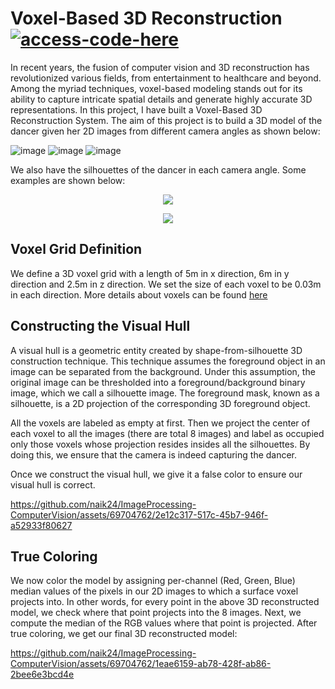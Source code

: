 # Voxel-Based 3D Reconstruction [![access-code-here](https://img.shields.io/badge/Access%20Code-Here-1f425f.svg)](https://github.com/naik24/ImageProcessing-ComputerVision/blob/master/Voxel%20Based%203D%20Reconstruction/voxelBased3DReconstruction.py)

In recent years, the fusion of computer vision and 3D reconstruction has revolutionized various fields, from entertainment to healthcare and beyond. Among the myriad techniques, voxel-based modeling stands out for its ability to capture intricate spatial details and generate highly accurate 3D representations. In this project, I have built a Voxel-Based 3D Reconstruction System. The aim of this project is to build a 3D model of the dancer given her 2D images from different camera angles as shown below:

![image](https://github.com/naik24/ImageProcessing-ComputerVision/assets/69704762/730f0ca6-3c66-45ae-a0dd-e845a904c541)
![image](https://github.com/naik24/ImageProcessing-ComputerVision/assets/69704762/c908705a-155d-47ea-8159-fc0f2fe2a538)
![image](https://github.com/naik24/ImageProcessing-ComputerVision/assets/69704762/0deea8ed-8cc9-46dd-b8b5-dbfdbbf032c1)

We also have the silhouettes of the dancer in each camera angle. Some examples are shown below:
<p align = "center"><img src = "https://github.com/naik24/ImageProcessing-ComputerVision/assets/69704762/9c345164-4bd8-47af-8c07-e9c26187ccc1"></p>
<p align = "center"><img src = "https://github.com/naik24/ImageProcessing-ComputerVision/assets/69704762/ce6c2606-addc-444c-944a-47a0dd087253"></p>

## Voxel Grid Definition
We define a 3D voxel grid with a length of 5m in x direction, 6m in y direction and 2.5m in z direction. We set the size of each voxel to be 0.03m in each direction. More details about voxels can be found <a href = "https://en.wikipedia.org/wiki/Voxel">here</a>

## Constructing the Visual Hull
A visual hull is a geometric entity created by shape-from-silhouette 3D construction technique. This technique assumes the foreground object in an image can be separated from the background. Under this assumption, the original image can be thresholded into a foreground/background binary image, which we call a silhouette image. The foreground mask, known as a silhouette, is a 2D projection of the corresponding 3D foreground object.

All the voxels are labeled as empty at first. Then we project the center of each voxel to all the images (there are total 8 images) and label as occupied only those voxels whose projection resides insides all the silhouettes. By doing this, we ensure that the camera is indeed capturing the dancer.

Once we construct the visual hull, we give it a false color to ensure our visual hull is correct. 

https://github.com/naik24/ImageProcessing-ComputerVision/assets/69704762/2e12c317-517c-45b7-946f-a52933f80627

## True Coloring
We now color the model by assigning per-channel (Red, Green, Blue) median values of the pixels in our 2D images to which a surface voxel projects into. In other words, for every point in the above 3D reconstructed model, we check where that point projects into the 8 images. Next, we compute the median of the RGB values where that point is projected. After true coloring, we get our final 3D reconstructed model:

https://github.com/naik24/ImageProcessing-ComputerVision/assets/69704762/1eae6159-ab78-428f-ab86-2bee6e3bcd4e

